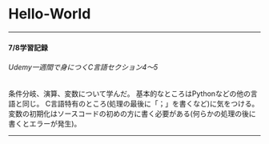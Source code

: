 # Hello-World

***
#### 7/8学習記録
###### Udemy一週間で身につくC言語セクション4〜5
条件分岐、演算、変数について学んだ。
基本的なところはPythonなどの他の言語と同じ。
C言語特有のところ(処理の最後に「；」を書くなど)に気をつける。
変数の初期化はソースコードの初めの方に書く必要がある(何らかの処理の後に書くとエラーが発生)。
***